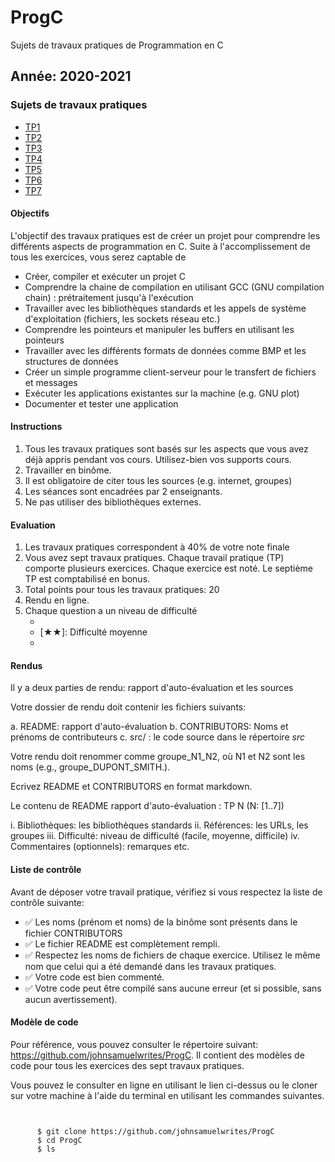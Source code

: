 # ProgC
Sujets de travaux pratiques de Programmation en C

## Année: 2020-2021
###  Sujets de travaux pratiques
* [TP1](TP1/TP1.md)
* [TP2](TP2/TP2.md)
* [TP3](TP3/TP3.md)
* [TP4](TP4/TP4.md)
* [TP5](TP5/TP5.md)
* [TP6](TP6/TP6.md)
* [TP7](TP7/TP7.md)

#### Objectifs

L'objectif des travaux pratiques est de créer un projet pour comprendre
les différents aspects de programmation en C. Suite à l'accomplissement
de tous les exercices, vous serez captable de

-   Créer, compiler et exécuter un projet C
-   Comprendre la chaine de compilation en utilisant GCC (GNU
    compilation chain) : prétraitement jusqu'à l'exécution
-   Travailler avec les bibliothèques standards et les appels de système
    d'exploitation (fichiers, les sockets réseau etc.)
-   Comprendre les pointeurs et manipuler les buffers en utilisant les
    pointeurs
-   Travailler avec les différents formats de données comme BMP et les
    structures de données
-   Créer un simple programme client-serveur pour le transfert de
    fichiers et messages
-   Exécuter les applications existantes sur la machine (e.g. GNU plot)
-   Documenter et tester une application

#### Instructions

1.  Tous les travaux pratiques sont basés sur les aspects que vous avez
    déjà appris pendant vos cours. Utilisez-bien vos supports cours.
2.  Travailler en binôme.
3.  Il est obligatoire de citer tous les sources (e.g. internet,
    groupes)
4.  Les séances sont encadrées par 2 enseignants.
5.  Ne pas utiliser des bibliothèques externes.

#### Evaluation

1.  Les travaux pratiques correspondent à 40% de votre note finale
2.  Vous avez sept travaux pratiques. Chaque travail pratique (TP)
    comporte plusieurs exercices. Chaque exercice est noté. Le septième
    TP est comptabilisé en bonus.
3.  Total points pour tous les travaux pratiques: 20
4.  Rendu en ligne.
5.  Chaque question a un niveau de difficulté
    -   [★]: Facile
    -   [★★]: Difficulté moyenne
    -   [★★★]: Difficile

#### Rendus

Il y a deux parties de rendu: rapport d'auto-évaluation et les sources

Votre dossier de rendu doit contenir les fichiers suivants:

a.  README: rapport d'auto-évaluation
b.  CONTRIBUTORS: Noms et prénoms de contributeurs
c.  src/ : le code source dans le répertoire *src*

Votre rendu doit renommer comme groupe_N1_N2, où N1 et N2 sont les
noms (e.g., groupe_DUPONT_SMITH.).

Ecrivez README et CONTRIBUTORS en format markdown.

Le contenu de README rapport d'auto-évaluation : TP N (N: [1..7])

i.  Bibliothèques: les bibliothèques standards
ii. Références: les URLs, les groupes
iii. Difficulté: niveau de difficulté (facile, moyenne, difficile)
iv. Commentaires (optionnels): remarques etc.

#### Liste de contrôle

Avant de déposer votre travail pratique, vérifiez si vous respectez la
liste de contrôle suivante:

-   ✅ Les noms (prénom et noms) de la binôme sont présents dans le
    fichier CONTRIBUTORS
-   ✅ Le fichier README est complètement rempli.
-   ✅ Respectez les noms de fichiers de chaque exercice. Utilisez le
    même nom que celui qui a été demandé dans les travaux pratiques.
-   ✅ Votre code est bien commenté.
-   ✅ Votre code peut être compilé sans aucune erreur (et si possible,
    sans aucun avertissement).

#### Modèle de code

Pour référence, vous pouvez consulter le répertoire suivant:
<https://github.com/johnsamuelwrites/ProgC>. Il contient des modèles de
code pour tous les exercices des sept travaux pratiques.

Vous pouvez le consulter en ligne en utilisant le lien ci-dessus ou le
cloner sur votre machine à l'aide du terminal en utilisant les
commandes suivantes.

`      `

          $ git clone https://github.com/johnsamuelwrites/ProgC
          $ cd ProgC
          $ ls


